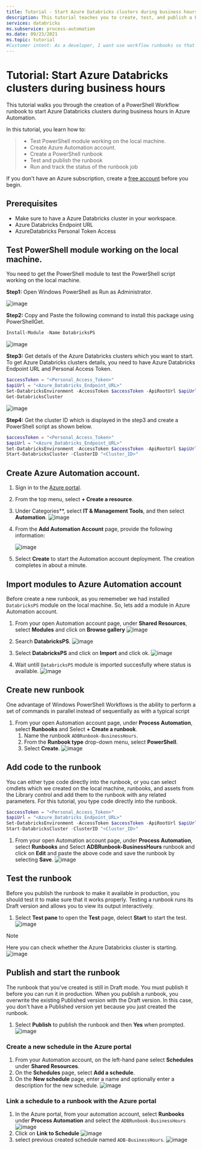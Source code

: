 ```yaml
---
title: Tutorial - Start Azure Databricks clusters during business hours
description: This tutorial teaches you to create, test, and publish a PowerShell Workflow runbook to start Azure Databricks clusters during business hours.
services: databricks
ms.subservice: process-automation
ms.date: 09/23/2021
ms.topic: tutorial 
#Customer intent: As a developer, I want use workflow runbooks so that I can automate the starting of VMs.
---
```


# Tutorial: Start Azure Databricks clusters during business hours

This tutorial walks you through the creation of a PowerShell Workflow runbook to start Azure Databricks clusters during business hours in Azure Automation.

In this tutorial, you learn how to:

> * Test PowerShell module working on the local machine. 
> * Create Azure Automation account.
> * Create a PowerShell runbook
> * Test and publish the runbook
> * Run and track the status of the runbook job

If you don't have an Azure subscription, create a [free account](https://azure.microsoft.com/free/?WT.mc_id=A261C142F) before you begin.

## Prerequisites
* Make sure to have a Azure Databricks cluster in your workspace.
* Azure Databricks Endpoint URL
* AzureDatabricks Personal Token Access

## Test PowerShell module working on the local machine. 

You need to get the PowerShell module to test the PowerShell script working on the local machine.

**Step1:** Open Windows PowerShell as Run as Administrator.

  ![image](https://github.com/CHEEKATLAPRADEEP-MSFT/chepraacademy/blob/main/articles/databricks/Media/Windows-PowerShell-RunAsAdmin.png)

**Step2:** Copy and Paste the following command to install this package using PowerShellGet.

```powershell
Install-Module -Name DatabricksPS
```
  ![image](https://github.com/CHEEKATLAPRADEEP-MSFT/chepraacademy/blob/main/articles/databricks/Media/Install-Module.png)

**Step3:** Get details of the Azure Databricks clusters which you want to start.
To get Azure Databricks clusters details, you need to have Azure Databricks Endpoint URL and Personal Access Token.

```powershell
$accessToken = "<Personal_Access_Token>"
$apiUrl = "<Azure_Databricks_Endpoint_URL>"
Set-DatabricksEnvironment -AccessToken $accessToken -ApiRootUrl $apiUrl
Get-DatabricksCluster
```
  ![image](https://github.com/CHEEKATLAPRADEEP-MSFT/chepraacademy/blob/main/articles/databricks/Media/Get-ClusterDetails.png)

**Step4:** Get the cluster ID which is displayed in the step3 and create a PowerShell script as shown below.

```powershell
$accessToken = "<Personal_Access_Token>"
$apiUrl = "<Azure_Databricks_Endpoint_URL>"
Set-DatabricksEnvironment -AccessToken $accessToken -ApiRootUrl $apiUrl
Start-DatabricksCluster -ClusterID "<Cluster_ID>"
```
## Create Azure Automation account.
1. Sign in to the [Azure portal](https://portal.azure.com).

1. From the top menu, select **+ Create a resource**.

1. Under Categories**, select **IT & Management Tools**, and then select **Automation**.
    ![image](https://github.com/CHEEKATLAPRADEEP-MSFT/chepraacademy/blob/main/articles/databricks/Media/Create-Automation-Account.png)
1. From the **Add Automation Account** page, provide the following information:

    ![image](https://github.com/CHEEKATLAPRADEEP-MSFT/chepraacademy/blob/main/articles/databricks/Media/Create-Automation-Account-Details.png)
1. Select **Create** to start the Automation account deployment. The creation completes in about a minute.

## Import modules to Azure Automation account

Before create a new runbook, as you rememeber we had installed `DatabricksPS` module on the local machine. So, lets add a module in Azure Automation account.

1. From your open Automation account page, under **Shared Resources**, select **Modules** and click on **Browse gallery**
    ![image](https://github.com/CHEEKATLAPRADEEP-MSFT/chepraacademy/blob/main/articles/databricks/Media/Automation-Modules.png)

1. Search **DatabricksPS**.
    ![image](https://github.com/CHEEKATLAPRADEEP-MSFT/chepraacademy/blob/main/articles/databricks/Media/Automation-Modules-Browse.png)
1. Select **DatabricksPS** and click on **Import** and click ok.
    ![image](https://github.com/CHEEKATLAPRADEEP-MSFT/chepraacademy/blob/main/articles/databricks/Media/Automation-Modules-Browse-Import.png)
1. Wait untill `DatabricksPS` module is imported succesfully where status is available. 
    ![image](https://github.com/CHEEKATLAPRADEEP-MSFT/chepraacademy/blob/main/articles/databricks/Media/Automation-Modules-Available.png)

## Create new runbook
One advantage of Windows PowerShell Workflows is the ability to perform a set of commands in parallel instead of sequentially as with a typical script

1. From your open Automation account page, under **Process Automation**, select **Runbooks** and Select **+ Create a runbook**.
    1. Name the runbook `ADBRunbook-BusinessHours`.
    1. From the **Runbook type** drop-down menu, select **PowerShell**.
    1. Select **Create**.
    ![image](https://github.com/CHEEKATLAPRADEEP-MSFT/chepraacademy/blob/main/articles/databricks/Media/Create-Runbook.png)

## Add code to the runbook

You can either type code directly into the runbook, or you can select cmdlets which we created on the local machine, runbooks, and assets from the Library control and add them to the runbook with any related parameters. For this tutorial, you type code directly into the runbook.

```powershell
$accessToken = "<Personal_Access_Token>"
$apiUrl = "<Azure_Databricks_Endpoint_URL>"
Set-DatabricksEnvironment -AccessToken $accessToken -ApiRootUrl $apiUrl
Start-DatabricksCluster -ClusterID "<Cluster_ID>"
```
1. From your open Automation account page, under **Process Automation**, select **Runbooks** and Select **ADBRunbook-BusinessHours** runbook and click on **Edit** and paste the above code and save the runbook by selecting **Save**.
    ![image](https://github.com/CHEEKATLAPRADEEP-MSFT/chepraacademy/blob/main/articles/databricks/Media/Code-to-Runbook.png)
    
## Test the runbook

Before you publish the runbook to make it available in production, you should test it to make sure that it works properly. Testing a runbook runs its Draft version and allows you to view its output interactively.

1. Select **Test pane** to open the **Test** page, delect **Start** to start the test.
    ![image](https://github.com/CHEEKATLAPRADEEP-MSFT/chepraacademy/blob/main/articles/databricks/Media/Test-Runbook.png)

> [!Note]
>  Here you can check whether the Azure Databricks cluster is starting.
    ![image](https://github.com/CHEEKATLAPRADEEP-MSFT/chepraacademy/blob/main/articles/databricks/Media/ADB-Starting.png)    
 
## Publish and start the runbook

The runbook that you've created is still in Draft mode. You must publish it before you can run it in production. When you publish a runbook, you overwrite the existing Published version with the Draft version. In this case, you don't have a Published version yet because you just created the runbook.

1. Select **Publish** to publish the runbook and then **Yes** when prompted.
    ![image](https://github.com/CHEEKATLAPRADEEP-MSFT/chepraacademy/blob/main/articles/databricks/Media/Publish-Runbook.png)
    
### Create a new schedule in the Azure portal

1. From your Automation account, on the left-hand pane select **Schedules** under **Shared Resources**.
2. On the **Schedules** page, select **Add a schedule**.
3. On the **New schedule** page, enter a name and optionally enter a description for the new schedule.
    ![image](https://github.com/CHEEKATLAPRADEEP-MSFT/chepraacademy/blob/main/articles/databricks/Media/Schedule.png)
    
### Link a schedule to a runbook with the Azure portal

1. In the Azure portal, from your automation account, select **Runbooks** under **Process Automation** and select the `ADBRunbook-BusinessHours`
    ![image](https://github.com/CHEEKATLAPRADEEP-MSFT/chepraacademy/blob/main/articles/databricks/Media/Link-Schedule-select.png)
1. Click on **Link to Schedule**
    ![image](https://github.com/CHEEKATLAPRADEEP-MSFT/chepraacademy/blob/main/articles/databricks/Media/Link-Schedule-selectOne.png)
1. select previous created schedule named `ADB-BusinessHours`.
    ![image](https://github.com/CHEEKATLAPRADEEP-MSFT/chepraacademy/blob/main/articles/databricks/Media/Link-Schedule-selecttwo.png)
